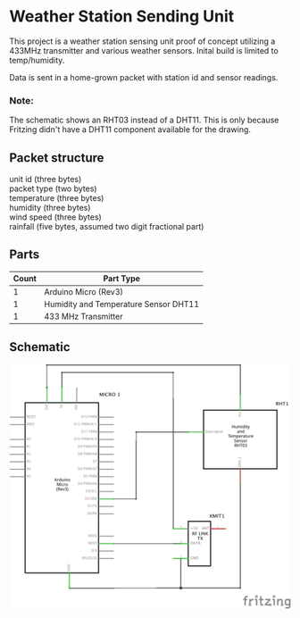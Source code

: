 # Weather Station Sending Unit

This project is a weather station sensing unit proof of concept utilizing a 433MHz transmitter and various weather sensors. Inital build is limited to temp/humidity.

Data is sent in a home-grown packet with station id and sensor readings.

### Note:
The schematic shows an RHT03 instead of a DHT11.  This is only because Fritzing didn't have a DHT11 component available for the drawing.

## Packet structure
  unit id (three bytes) <br />
  packet type (two bytes) <br />
  temperature (three bytes) <br />
  humidity (three bytes) <br />
  wind speed (three bytes) <br />
  rainfall (five bytes, assumed two digit fractional part)
  
## Parts 
<table>
  <thead>
	<tr>
    <th>Count</th>
    <th>Part Type</th>
    </tr>
  </thead>
  <tbody>
<tr>
    <td>1</td>
    <td>Arduino Micro (Rev3)</td>
</tr><tr>
    <td>1</td>
    <td>Humidity and Temperature Sensor DHT11</td>

</tr><tr>
    <td>1</td>
    <td>433 MHz Transmitter</td>
</tr>
  </tbody>
</table>

## Schematic
![Image](./Weather_Station_Sender_schem.png)
